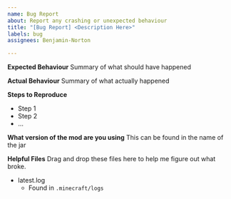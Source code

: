 ```yaml
---
name: Bug Report
about: Report any crashing or unexpected behaviour
title: "[Bug Report] <Description Here>"
labels: bug
assignees: Benjamin-Norton

---
```


**Expected Behaviour**
Summary of what should have happened

**Actual Behaviour**
Summary of what actually happened

**Steps to Reproduce**
- Step 1
- Step 2
- ...

**What version of the mod are you using**
This can be found in the name of the jar

**Helpful Files**
Drag and drop these files here to help me figure out what broke.

- latest.log
  - Found in `.minecraft/logs`
